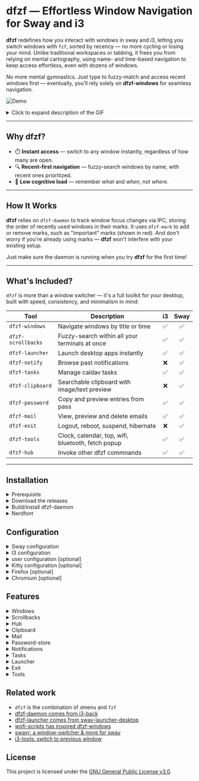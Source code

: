 # dfzf — Effortless Window Navigation for Sway and i3

**dfzf** redefines how you interact with windows in sway and i3, letting you switch windows with `fzf`, sorted by recency — no more cycling or losing your mind. Unlike traditional workspaces or tabbing, it frees you from relying on mental cartography, using name- and time-based navigation to keep access effortless, even with dozens of windows.

No more mental gymnastics. Just type to fuzzy-match and access recent windows first — eventually, you’ll rely solely on **dfzf-windows** for seamless navigation.

![Demo](https://github.com/user-attachments/assets/ab181f25-622b-4aaf-931a-ee5d07371853)
<details>
  <summary>Click to expand description of the GIF</summary>

This GIF shows dfzf-windows in action:
 - List the current windows, recent ones come first
 - Inspect the windows previews, including terminal
 - Mark the windows either as "urgent" or "important"
 - Kills windows one by one until none are left  
 - Bonus: Notice a bit of "inception" in the `dfzf-windows` preview...

  
</details>


---
## Why dfzf?

* ⏱️ **Instant access** — switch to any window instantly, regardless of how many are open.
* 🔍 **Recent-first navigation** — fuzzy-search windows by name, with recent ones prioritized.
* 🧠 **Low cognitive load** — remember *what* and *when*, not *where*.

---
## How It Works

**dfzf** relies on `dfzf-daemon` to track window focus changes via IPC, storing the order of recently used windows in their marks. It uses `dfzf-mark` to add or remove marks, such as "important" marks (shown in red). And don't worry if you're already using marks — **dfzf** won't interfere with your existing setup.

Just make sure the daemon is running when you try **dfzf** for the first time!


---
## What's Included?

`dfzf` is more than a window switcher — it's a full toolkit for your desktop, built with speed, consistency, and minimalism in mind:

| Tool             | Description                                  | i3 | Sway |
|------------------|----------------------------------------------|:--:|:----:|
| `dfzf-windows`   | Navigate windows by title or time            | ✅ | ✅   |
| `dfzf-scrollbacks`   | Fuzzy-search within all your terminals at once            | ✅ | ✅   |
| `dfzf-launcher`  | Launch desktop apps instantly                | ✅ | ✅   |
| `dfzf-notify`    | Browse past notifications                    | ❌ | ✅   |
| `dfzf-tasks`     | Manage caldav tasks                        | ✅ |  ✅   |
| `dfzf-clipboard` | Searchable clipboard with image/text preview | ❌ | ✅   |
| `dfzf-password`  | Copy and preview entries from pass           | ✅ | ✅   |
| `dfzf-mail`      | View, preview and delete emails     | ✅ |  ✅   |
| `dfzf-exit`      | Logout, reboot, suspend, hibernate           | ❌ | ✅   |
| `dfzf-tools`      | Clock, calendar, top, wifi, bluetooth, fetch popup      | ✅ |  ✅   |
| `dfzf-hub`   | Invoke other dfzf commnands            | ✅ | ✅   |

---


## Installation

<details>
  <summary>
Prerequisite
  </summary>

In general, dfzf needs:
 
- sway or i3
- fzf 
- kitty version >= 0.41.1 OR alacritty OR foot
- jq version >= 1.7
- nerdfonts to display the glyphs (see nerdfont section)

Moreover, each tool can have specific dependencies described in the `Features` section.



Also be sure `fzf` is accessible from sway/i3, by moving it to `/usr/local/bin/` (instead of default `~/.cargo/bin` place)
  or  setup sway/i3 path correctly
  ```
#~/.config/sway/config
set $PATH /usr/local/bin:/opt/bin:$PATH
  ```
</details>

<details>
  <summary>
    Download the releases
  </summary>

- [Download/copy](https://github.com/parisni/dfzf/releases) the binaries into `/usr/local/bin/` or anywhere in your PATH.
- [Download the deb package](https://github.com/parisni/dfzf/releases), and `sudo dpkg -i` it on debian/ubuntu.
</details>

<details>
<summary>Build/install dfzf-daemon</summary>

```bash
cd dfzf-utils
curl https://sh.rustup.rs -sSf | sh
rustup update nightly
cargo +nightly build --release
find  dfzf-utils  -type f  -executable -name "dfzf-*" |xargs -I@ sudo cp @ /usr/local/bin/
```
</details>



<details>
<summary>Nerdfont</summary>


Glyph are used in some dfzf modules (windows, tasks). If you don't wan't them you can override the config that way:
```bash
#~/.config/dfzf/dfzf.conf
windows_glyph_rules_json='[{"glyph": ""}]'
```

You can install nerdfont by running this script ([source](https://gist.github.com/matthewjberger/7dd7e079f282f8138a9dc3b045ebefa0?permalink_comment_id=3839120)). Also snap apps cannot access to `.local/share/fonts`, reason I personally install them into `~/.fonts` instead.
```bash
  #!/bin/bash

declare -a fonts=(
BitstreamVeraSansMono
CascadiaCode
CodeNewRoman
DroidSansMono
FiraCode
FiraMono
Go-Mono
Hack
Hermit
JetBrainsMono
Meslo
Noto
Overpass
ProggyClean
RobotoMono
SourceCodePro
SpaceMono
Ubuntu
UbuntuMono
)

version=$(curl -s 'https://api.github.com/repos/ryanoasis/nerd-fonts/releases/latest' | jq -r '.name')
fonts_dir="${HOME}/.fonts"

if [[ ! -d "$fonts_dir" ]]; then
mkdir -p "$fonts_dir"
fi

for font in "${fonts[@]}"; do
zip_file="${font}.zip"
download_url="https://github.com/ryanoasis/nerd-fonts/releases/download/${version}/${zip_file}"
echo "Downloading $download_url"
wget "$download_url"
unzip "$zip_file" -d "$fonts_dir"
rm "$zip_file"
done

find "$fonts_dir" -name 'Windows Compatible' -delete

fc-cache -fv
```
</details>

## Configuration

<details>

<summary>Sway configuration</summary>

```bash
exec --no-startup-id dfzf-daemon # reboot to make the daemon running
exec wl-paste --watch cliphist -max-items 1000 store # for dfzf-clipboard  
exec mako # for the dfzf-notifs

set $term kitty -1
#set $term foot
#set $term alacritty

#set $dfzf_term foot --app-id=dfzf-popup -e
set $dfzf_term kitty --override 'map escape close_window' -o 'listen_on=unix:/tmp/kitty-dfzf' --class=dfzf-popup -e
bindsym $mod+Tab    exec --no-startup-id $dfzf_term dfzf-windows
bindsym $mod+l      exec --no-startup-id $dfzf_term dfzf-hub

for_window [app_id="^dfzf-popup$"] floating enable, sticky enable, resize set 60 ppt 70 ppt, border pixel 6
# disable floating in general OTW they would stay behind other
for_window [app_id="^(?!dfzf-popup$).*"] floating disable

# optional: hide the tabs
font pango:monospace 0.001
default_border none
default_floating_border none
titlebar_padding 1
titlebar_border_thickness 0
```
</details>
<details>

<summary>I3 configuration</summary>

```bash
exec --no-startup-id dfzf-daemon # reboot to make the daemon running

set $term kitty -1
#set $term foot
#set $term alacritty

#set $dfzf_term foot --app-id=dfzf-popup -e
set $dfzf_term kitty --override 'map escape close_window' -o 'listen_on=unix:/tmp/kitty-dfzf' --class=dfzf-popup -e
bindsym $mod+Tab    exec --no-startup-id $dfzf_term dfzf-windows
bindsym $mod+l      exec --no-startup-id $dfzf_term dfzf-hub

for_window [class="^dfzf-popup$"] floating enable, sticky enable, resize set 60 ppt 70 ppt, border pixel 6

# optional: hide the tabs
font pango:monospace 0
default_border none
default_floating_border none

# reset font for the bar
bar {
	font pango:monospace 10 # needed 
	status_command i3status
}
```
</details>

<details>
  <summary>user configuration [optional]</summary>

  you can override default configurations:
  ```bash
# ~/.config/dfzf/dfzf.conf

#remove pattern from the window's title
windows_title_rm_pattern=' —[^—]*?— Mozilla Firefox'
# rename the application classes
windows_app_id_map_json='{"evolution": "mail", "kitty": "terminal", "jetbrains-idea-ce": "jetbrains"}'
# assign glyphs to application classes
windows_glyph_rules_json='[
{ "field": "name", "regex": "vim\\b", "glyph": " " },
{ "field": "app_id", "regex": "terminal", "glyph": " " },
{ "field": "app_id", "regex": "firefox", "glyph": " " },
{ "field": "app_id", "regex": "jetbrains", "glyph": " " },
{ "field": "app_id", "regex": "gimp", "glyph": " " },
{ "field": "app_id", "regex": "thunar|nautilus", "glyph": " " },
{ "field": "app_id", "regex": "thunderbird|evolution|geary|mailspring|k9mail|mail", "glyph": " " },
{ "glyph": " " }
]'

# override the exit list and respective commands
exit_options=(
"l: Lock (swaylock)"
"e: Restart GDM"
"s: Lock and Suspend"
"r: Reboot"
"S: Shutdown"
"h: Hibernate"
)

exit_cmd_l='swaylock -e -F -f -k -c 000000'
exit_cmd_e='sudo /usr/bin/systemctl restart gdm'
exit_cmd_s='swaylock -e -F -f -k -c 000000 && systemctl suspend'
exit_cmd_r='sudo reboot'
exit_cmd_S='shutdown now'
exit_cmd_h='sudo /bin/systemctl hibernate'

tools_clock_cmd="tty-clock -c -C 4 -s"
tools_calendar_cmd="~/.venv/3.11.6/bin/khal interactive"
tools_top_cmd="gotop"

```

</details>

<details>
  <summary>Kitty configuration [optional]</summary>

```bash
#~/.config/kitty/kitty.conf
confirm_os_window_close 0
allow_remote_control yes
listen_on unix:/tmp/kitty
```

Windows terminal preview in kitty:

the terminal preview compares the i3/sway window title with the kitty title. In some case there is duplicates, and we cannot determinate the right terminal. So the current hack is to add 2 random characters to the title so that they get unique. For that, you will have to disable kitty title handling and tweak the shell title. Here for zsh:

```bash
#~/.config/kitty/kitty.conf
shell_integration no-title
```

tweak zsh:
```bash
# ~/.oh-my-zsh/lib/termsupport.zsh
  case "$TERM" in
    cygwin|xterm*|putty*|rxvt*|konsole*|ansi|mlterm*|alacritty*|st*|foot*|contour*)
      print -Pn "\e]2;${2:q} /$(< /dev/urandom tr -dc A-Za-z0-9 | head -c 2)\a" # set window name
      print -Pn "\e]1;${1:q} /$(< /dev/urandom tr -dc A-Za-z0-9 | head -c 2)\a" # set tab name
```

</details>




<details>
  <summary>
 Firefox [optional]
  </summary>

Install the below extensions:
- [tabs are windows](https://addons.mozilla.org/en-US/firefox/addon/tabs-are-windows/reviews/?utm_source=firefox-browser&utm_medium=firefox-browser&utm_content=addons-manager-reviews-link)
- [hostname in windows title](https://addons.mozilla.org/en-US/firefox/addon/hostname-in-window-title/reviews/?utm_source=firefox-browser&utm_medium=firefox-browser&utm_content=addons-manager-reviews-link)
I use this template `{title} - {href} —`, together with this variable in dfzf config to bring perfect ff titles.

```bash
  # remove pattern from the window's title
windows_title_rm_pattern=' —[^—]*?— Mozilla Firefox'
```


</details>

<details>
  <summary>
 Chromium [optional]
  </summary>

Install the below extensions:
- [new-tab-new-window](https://chromewebstore.google.com/detail/new-tab-new-window/dndlcbaomdoggooaficldplkcmkfpgff)
- either [URL in title](https://chromewebstore.google.com/detail/url-in-title/ignpacbgnbnkaiooknalneoeladjnfgb?hl=en) or [Title morph](https://chromewebstore.google.com/detail/title-morph/ajlggpkmjdilpiamlofcmjckeabiecea)

</details>


## Features

<details>
  <summary>
    Windows
  </summary>

- windows ordered by last access
- cycle previous window
- Return: focus window
- focus window with enter
- `A`: reload windows
- `B`: color blue
- `G`: color green
- `O`: color blue
- `R`: color red
- `ctrl-b`: select color blue
- `ctrl-g`: select color green
- `ctrl-o`: select color blue
- `ctrl-r`: select color red
- `ctrl-k`: kill window
- `terminal scrollback preview (kitty only)
- `ctrl-u`: toggle urgent  (yellow color)
- `ctrl-i`: toggle important (red color)
- `ctrl-j`: preview windows
- `escape`: return to current windows (works after previews)

  ```bash
    sudo apt install jq
  ```

  ![Image](https://github.com/user-attachments/assets/ab76602c-9e04-4a08-bb9d-dcee16413fce)
</details>

<details>
  <summary>
 Scrollbacks
  </summary>

  Scrollbacks let you fuzzy-search across all your terminal histories (Kitty only) and focus the right one — great for digging up lost work from vague command memories.

![Image](https://github.com/user-attachments/assets/51f9ca01-ed27-48bf-81f0-2433f301771c)

</details>

<details>
  <summary>
 Hub
  </summary>

  The hub lets you launch any dfzf command with a single keystroke — one keybinding to rule them all.

- `b`: Bluetooth
- `c`: Clipboard
- `d`: Date
- `e`: exit
- `g`: Gotop
- `k`: Calendar
- `l`: launcher
- `m`: Mail
- `n`: Notif
- `p`: Password
- `s`: Scrollback
- `t`: Task
- `w`: Wifi

  ![Image](https://github.com/user-attachments/assets/1aa98ea6-3b59-48fc-9eea-1673857ed019)
</details>



<details>
  <summary>
 Clipboard
  </summary>

- content preview with bat
- image preview with kitten

  ```bash
    sudo apt install jq cliphist wl-clipboard batcat
  ```

  ![Image](https://github.com/user-attachments/assets/e339b0d0-d010-43a9-9ce6-9b94f11c02a2)
</details>

<details>
  <summary>
Mail
  </summary>

  - list latest mails
  - preview text mails
  - `ctrl-j`: preview html mails in the browser
  
  ```bash
    sudo apt install jq himalaya
  ```
</details>

<details>
  <summary>
Password-store
  </summary>


  - `Return`: copy content
  - `ctrl-j`: preview content
 
  ```bash
    sudo apt install pass wl-clipboard
  ```
  ![Image](https://github.com/user-attachments/assets/2ebeec63-3ee8-4a47-9b8c-988c8cb5ffeb)
</details>

<details>
  <summary>
 Notifications
  </summary>


  - list notification ordered
  - `Return`: notification action
  - `ctrl-k`: kill notification
  - `ctrl-h`: toggle notif history
  
  ```bash
    sudo apt install jq mako-notifier
  ```
  ![Image](https://github.com/user-attachments/assets/645934df-c121-4f46-96d9-6b616f4b66cf)
</details>

<details>
  <summary>
 Tasks
  </summary>

  Manage caldav tasks:

  - `ctrl-t`: new task
  - `ctrl-e`: edit task
  - `ctrl-k`: delete task
  - `ctrl-d`: set status done for task
  - `ctrl-r`: sync tasks with remote caldav
  - `ctrl-l`: choose the collection
  
  ```bash
    pip install todoman vdirsyncer
  ```
</details>

<details>
  <summary>
 Launcher
  </summary>


  - list desktop applications
  - fire application
  
  ```bash
    sudo apt install jq gawk
  ```
  ![Image](https://github.com/user-attachments/assets/257e278d-e537-4c17-a1c9-7f5b876cb30b)
</details>

<details>
  <summary>
    Exit
  </summary>


  - hibernate
  - reboot
  - shutdown
  - logout

  ![Image](https://github.com/user-attachments/assets/2e60004a-f3a4-4336-a42e-576292f77e47)
</details>

<details>
  <summary>
    Tools
  </summary>

  Set of tools not related with fzf, but useful even to drop the sway bar.

  - resource usage: top, htop, gotop ...
  - calendar: khal, calcurse ...
  - clock: tty-clock ...
  - wifi
  - bluetooth
  - fetch: fastfetch

![Image](https://github.com/user-attachments/assets/7cefe766-54c1-4f91-9833-946c6f4e139f)
![Image](https://github.com/user-attachments/assets/dfb1ef58-38e0-44c1-b85b-5a8d0d99f0d4)
![Image](https://github.com/user-attachments/assets/ad0813b3-0090-4541-9077-f228508c9923)
![Image](https://github.com/user-attachments/assets/ba17b777-5136-4172-b065-39a1fc8b7ed5)
</details>

## Related work

- `dfzf` is the combination of `d`menu and `fzf` 
- [dfzf-daemon comes from i3-back](https://github.com/Cretezy/i3-back)
- [dfzf-launcher comes from sway-launcher-desktop](https://github.com/Biont/sway-launcher-desktop/tree/master)
- [wofi-scripts has inspired dfzf-windows](https://github.com/tobiaspc/wofi-scripts)
- [swayr: a window-switcher & more for sway](https://sr.ht/~tsdh/swayr/)
- [i3-tools: switch to previous window](https://github.com/dinAlt/i3-tools)


## License

This project is licensed under the [GNU General Public License v3.0](https://www.gnu.org/licenses/gpl-3.0.html).

